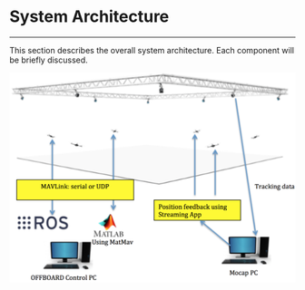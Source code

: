 # System Architecture 


---


This section describes the overall system architecture. Each component will be briefly discussed.


![System Archeticture](sys_arch.png)
